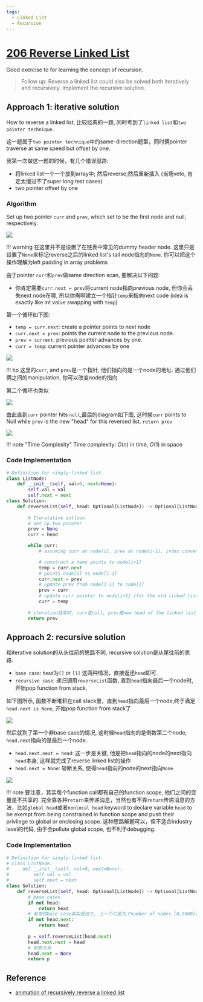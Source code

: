 ```yaml
---
tags:
  - Linked List
  - Recursion
---
```


# [206 Reverse Linked List](https://leetcode.com/problems/reverse-linked-list/description/)

Good exercise to for learning the concept of recursion.

> Follow up: Reverse a linked list could also be solved both iteratively and recursively. Implement the recursive solution.

## Approach 1: iterative solution
<!-- Describe your approach to solving the problem. -->
How to reverse a linked list, 比较经典的一题, 同时考到了`linked list`和`two pointer technique`. 

这一题属于`two pointer technique`中的same-direction题型，同时俩pointer traverse at same speed but offset by one.

我第一次做这一题的时候，有几个错误思路:

- 将linked list一个一个放到array中; 然后reverse;然后重新插入 (当场veto, 肯定太慢过不了super long test cases)
- two pointer offset by one 

### Algorithm
<!-- Describe your first thoughts on how to solve this problem. -->

Set up two pointer `curr` and `prev`, which set to be the first node and null, respectively.

![](./assets/img1.png)

!!! warning
    在这里并不是设置了在链表中常见的dummy header node. 这里只是设置了`None`来标记reverse之后的linked list's tail node指向的`None`. 你可以把这个操作理解为left padding in array problems

由于pointer `curr`和`prev`做same direction scan, 要解决以下问题:

- 你肯定需要`curr.next = prev`将current node指向previous node, 但你会丢失next node在哪, 所以你需啊建立一个指针`temp`来指向next code (idea is exactly like int value swapping with `temp`)

第一个循环如下图:

- `temp = curr.next`: create a pointer points to next node
- `curr.next = prev`: points the current node to the previous node. 
- `prev = current`: previous pointer advances by one.
- `curr = temp`: current pointer advances by one

![](./assets/img2.png)

!!! tip
    这里的`curr`, and `prev`是一个指针, 他们指向的是一个node的地址. 通过他们俩之间的manipulation, 你可以改变node的指向

第二个循环也类似

![](./assets/img3.png)

由此直到`curr` pointer hits `null`,最后的diagram如下图, 这时候`curr` points to Null while `prev` is the new "head" for this reversed list. `return prev` 

![](./assets/img4.png)


!!! note "Time Complexity"
    Time complexity: $O(n)$ in time, $O(1)$ in space



### Code Implementation
```python
# Definition for singly-linked list.
class ListNode:
    def __init__(self, val=0, next=None):
        self.val = val
        self.next = next
class Solution:
    def reverseList(self, head: Optional[ListNode]) -> Optional[ListNode]:
        
        # Iteratative sotluon
        # set up two pointer
        prev = None
        curr = head

        while curr:
            # assuming curr at node[i], prev at node[i-1], index convention是根据old linked list

            # construct a temo points to node[i+1]
            temp = curr.next
            # points node[i] to node[i-1]
            curr.next = prev
            # update prev from node[i-1] to node[i]
            prev = curr
            # update curr pointer to node[i+1] (for the old linked list)
            curr = temp
        
        # iteration结束时, curr在null, prev是new head of the linked list
        return prev

```



## Approach 2: recursive solution

和iterative solution的从头往前的思路不同, recursive solution是从尾往前的思路. 

- `base case`: `head`为`[]` or `[1]` 这两种情况，直接返还`head`即可.
- `recursive case`: 递归调用`reverseList`函数, 直到`head`指向最后一个node时, 开始pop function from stack.

如下图所示, 函数不断堆积在call stack里，直到`head`指向最后一个node,终于满足`head.next is None`, 开始pop function from stack了

![](./assets/1.excalidraw.png)

然后就到了第一个非base case的情况, 这时候`head`指向的是倒数第二个node, `head.next`指向的是最后一个node.

- `head.next.next = head`: 这一步是关键, 他是把`head`指向的node的next指向`head`本身, 这样就完成了reverse linked list的操作
- `head.next = None`: 斩断关系, 使得`head`指向的node的next指向`None`

![](./assets/2.excalidraw.png)


!!! note
    要注意，其实每个function call都有自己的function scope, 他们之间的变量是不共享的. 完全靠各种`return`来传递消息，当然也有不靠`return`传递消息的方法，比如`global head`或者`nonlocal head` keyword to declare variable `head` to be exempt from being constrained in function scope and push their privilege to global or enclosing scope. 这种思路解题可以，但不适合industry level的代码, 由于会pollute global scope, 也不利于debugging.


### Code Implementation

```python
# Definition for singly-linked list.
# class ListNode:
#     def __init__(self, val=0, next=None):
#         self.val = val
#         self.next = next
class Solution:
    def reverseList(self, head: Optional[ListNode]) -> Optional[ListNode]:
        # base cases
        if not head:
            return head
        # 有用的base case其实是这个, 上一个只是为了number of nodes [0,5000]搞的edge case
        if not head.next:
            return head
        
        p = self.reverseList(head.next)
        head.next.next = head
        # 斩断关系
        head.next = None
        return p
```

## Reference

- [animation of recursively reverse a linked list](https://www.youtube.com/watch?v=MRe3UsRadKw&ab_channel=IDeserve)